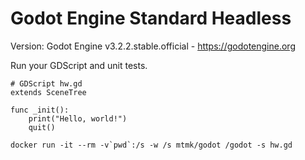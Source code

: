 # Godot Engine Standard Headless

Version: Godot Engine v3.2.2.stable.official - https://godotengine.org

Run your GDScript and unit tests.

```
# GDScript hw.gd
extends SceneTree

func _init():
    print("Hello, world!")
    quit()
```

```
docker run -it --rm -v`pwd`:/s -w /s mtmk/godot /godot -s hw.gd
```

